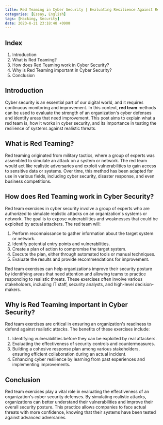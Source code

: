 ```yaml
---
title: Red Teaming in Cyber Security | Evaluating Resilience Against Realistic Threats
categories: [Essay, English]
tags: [Hacking, Security]
date: 2023-8-21 23:18:48 +0900
---
```



Index
------
1. Introduction
2. What is Red Teaming?
3. How does Red Teaming work in Cyber Security?
4. Why is Red Teaming important in Cyber Security?
5. Conclusion

Introduction
------------

Cyber security is an essential part of our digital world, and it requires continuous monitoring and improvement. In this context, **red team** methods can be used to evaluate the strength of an organization's cyber defenses and identify areas that need improvement. This post aims to explain what a red team is, how it works in cyber security, and its importance in testing the resilience of systems against realistic threats.

What is Red Teaming?
-------------------

Red teaming originated from military tactics, where a group of experts was assembled to simulate an attack on a system or network. The red team would act like realistic adversaries and exploit vulnerabilities to gain access to sensitive data or systems. Over time, this method has been adapted for use in various fields, including cyber security, disaster response, and even business competitions.

How does Red Teaming work in Cyber Security?
-----------------------------------------

Red team exercises in cyber security involve a group of experts who are authorized to simulate realistic attacks on an organization's systems or network. The goal is to expose vulnerabilities and weaknesses that could be exploited by actual attackers. The red team will:

1. Perform reconnaissance to gather information about the target system or network.
2. Identify potential entry points and vulnerabilities.
3. Create a plan of action to compromise the target system.
4. Execute the plan, either through automated tools or manual techniques.
5. Evaluate the results and provide recommendations for improvement.

Red team exercises can help organizations improve their security posture by identifying areas that need attention and allowing teams to practice responding to realistic threats. These exercises often involve various stakeholders, including IT staff, security analysts, and high-level decision-makers.

Why is Red Teaming important in Cyber Security?
-----------------------------------------

Red team exercises are critical in ensuring an organization's readiness to defend against realistic attacks. The benefits of these exercises include:

1. Identifying vulnerabilities before they can be exploited by real attackers.
2. Evaluating the effectiveness of security controls and countermeasures.
3. Building a cohesive response plan among various stakeholders, ensuring efficient collaboration during an actual incident.
4. Enhancing cyber resilience by learning from past experiences and implementing improvements.

Conclusion
----------

Red team exercises play a vital role in evaluating the effectiveness of an organization's cyber security defenses. By simulating realistic attacks, organizations can better understand their vulnerabilities and improve their overall security posture. This practice allows companies to face actual threats with more confidence, knowing that their systems have been tested against advanced adversaries.